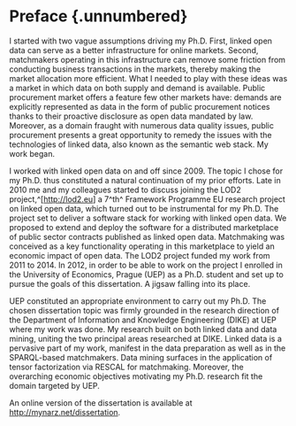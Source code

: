 # Preface {.unnumbered}

I started with two vague assumptions driving my Ph.D.
First, linked open data can serve as a better infrastructure for online markets.
Second, matchmakers operating in this infrastructure can remove some friction from conducting business transactions in the markets, thereby making the market allocation more efficient.
What I needed to play with these ideas was a market in which data on both supply and demand is available.
Public procurement market offers a feature few other markets have: demands are explicitly represented as data in the form of public procurement notices thanks to their proactive disclosure as open data mandated by law.
Moreover, as a domain fraught with numerous data quality issues, public procurement presents a great opportunity to remedy the issues with the technologies of linked data, also known as the semantic web stack.
My work began.

I worked with linked open data on and off since 2009.
The topic I chose for my Ph.D. thus constituted a natural continuation of my prior efforts.
Late in 2010 me and my colleagues started to discuss joining the LOD2 project,^[<http://lod2.eu>] a 7^th^ Framework Programme EU research project on linked open data, which turned out to be instrumental for my Ph.D.
The project set to deliver a software stack for working with linked open data.
We proposed to extend and deploy the software for a distributed marketplace of public sector contracts published as linked open data.
Matchmaking was conceived as a key functionality operating in this marketplace to yield an economic impact of open data.
The LOD2 project funded my work from 2011 to 2014.
In 2012, in order to be able to work on the project I enrolled in the University of Economics, Prague (UEP) as a Ph.D. student and set up to pursue the goals of this dissertation.
A jigsaw falling into its place.

UEP constituted an appropriate environment to carry out my Ph.D.
The chosen dissertation topic was firmly grounded in the research direction of the Department of Information and Knowledge Engineering (DIKE) at UEP where my work was done.
My research built on both linked data and data mining, uniting the two principal areas researched at DIKE.
Linked data is a pervasive part of my work, manifest in the data preparation as well as in the SPARQL-based matchmakers.
Data mining surfaces in the application of tensor factorization via RESCAL for matchmaking.
Moreover, the overarching economic objectives motivating my Ph.D. research fit the domain targeted by UEP.

An online version of the dissertation is available at <http://mynarz.net/dissertation>.
